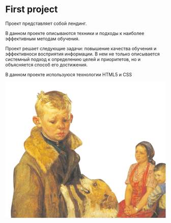 # First project

Проект представляет собой лендинг.

В данном проекте описываются техники и подходы к наиболее эффективным методам обучения.

Проект решает следующие задачи: повышение качества обучения и эффективноси восприятия информации. В нем не только описывается системный подход к определению целей и приоритетов, но и объясняется способ его достижения.


В данном проекте используюся технологии HTML5 и CSS

<img src="./images/header-image.png">
